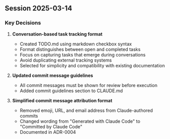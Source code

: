 
## Session 2025-03-14


### Key Decisions

1. **Conversation-based task tracking format**
   - Created TODO.md using markdown checkbox syntax
   - Format distinguishes between open and completed tasks
   - Focus on capturing tasks that emerge during conversations
   - Avoid duplicating external tracking systems
   - Selected for simplicity and compatibility with existing documentation

2. **Updated commit message guidelines**
   - All commit messages must be shown for review before execution
   - Added commit guidelines section to CLAUDE.md
   
3. **Simplified commit message attribution format**
   - Removed emoji, URL, and email address from Claude-authored commits
   - Changed wording from "Generated with Claude Code" to "Committed by Claude Code"
   - Documented in ADR-0004

